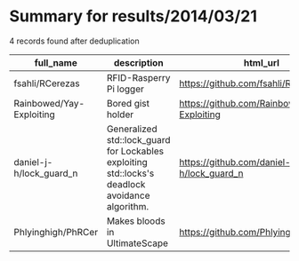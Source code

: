 
# Summary for results/2014/03/21
    
4 records found after deduplication

| full_name | description | html_url | matched_list | matched_count | pushed_at | size | stargazers_count | language | forks_count | vul_ids |
|--------------------------|-------------------------------------------------------------------------------------------------|---------------------------------------------|----------------|-----------------|---------------------------|--------|--------------------|------------|---------------|-----------|
| fsahli/RCerezas | RFID-Rasperry Pi logger | https://github.com/fsahli/RCerezas | ['rce'] | 1 | 2014-03-21 01:04:39+00:00 | 208 | 0 | Python | 0 | [] |
| Rainbowed/Yay-Exploiting | Bored gist holder | https://github.com/Rainbowed/Yay-Exploiting | ['exploit'] | 1 | 2014-03-21 17:26:08+00:00 | 156 | 0 | Python | 2 | [] |
| daniel-j-h/lock_guard_n | Generalized std::lock_guard for Lockables exploiting std::locks's deadlock avoidance algorithm. | https://github.com/daniel-j-h/lock_guard_n | ['exploit'] | 1 | 2014-03-21 15:59:56+00:00 | 120 | 6 | C | 1 | [] |
| Phlyinghigh/PhRCer | Makes bloods in UltimateScape | https://github.com/Phlyinghigh/PhRCer | ['rce'] | 1 | 2014-03-21 23:10:08+00:00 | 22076 | 0 | Java | 0 | [] |
